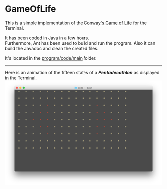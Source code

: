 # GameOfLife
This is a simple implementation of the [Conway's Game of Life](https://en.wikipedia.org/wiki/Conway%27s_Game_of_Life) for the Terminal.

It has been coded in Java in a few hours.  
Furthermore, Ant has been used to build and run the program. Also it can build the Javadoc and clean the created files.  

It's located in the [program/code/main](program/code/main) folder.

---
Here is an animation of the fifteen states of a **_Pentadecathlon_** as displayed in the Terminal.
![Pentadecathlon](previews/preview.png "Pentadecathlon")
